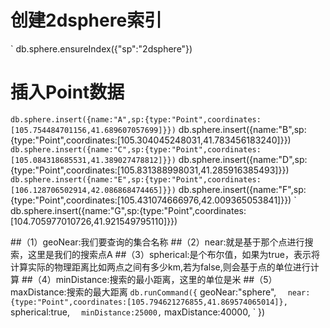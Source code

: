  # 创建2dsphere索引
  ` db.sphere.ensureIndex({"sp":"2dsphere"})
 
 # 插入Point数据
  ` db.sphere.insert({name:"A",sp:{type:"Point",coordinates:[105.754484701156,41.689607057699]}})
  ` db.sphere.insert({name:"B",sp:{type:"Point",coordinates:[105.304045248031,41.783456183240]}})
  ` db.sphere.insert({name:"C",sp:{type:"Point",coordinates:[105.084318685531,41.389027478812]}})
  ` db.sphere.insert({name:"D",sp:{type:"Point",coordinates:[105.831388998031,41.285916385493]}})
  ` db.sphere.insert({name:"E",sp:{type:"Point",coordinates:[106.128706502914,42.086868474465]}})
  ` db.sphere.insert({name:"F",sp:{type:"Point",coordinates:[105.431074666976,42.009365053841]}})
  ` db.sphere.insert({name:"G",sp:{type:"Point",coordinates:[104.705977010726,41.921549795110]}})


  ##（1）geoNear:我们要查询的集合名称 
  ##（2）near:就是基于那个点进行搜索，这里是我们的搜索点A 
  ##（3）spherical:是个布尔值，如果为true，表示将计算实际的物理距离比如两点之间有多少km,若为false,则会基于点的单位进行计算 
  ##（4）minDistance:搜索的最小距离，这里的单位是米 
  ##（5）maxDistance:搜索的最大距离
 ` db.runCommand({
 `   geoNear:"sphere",
 `   near:{type:"Point",coordinates:[105.794621276855,41.869574065014]},
 `   spherical:true,
 `   minDistance:25000,
 `   maxDistance:40000,
 ` })
